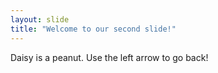 ```yaml
---
layout: slide
title: "Welcome to our second slide!"
---
```

Daisy is a peanut.
Use the left arrow to go back!
